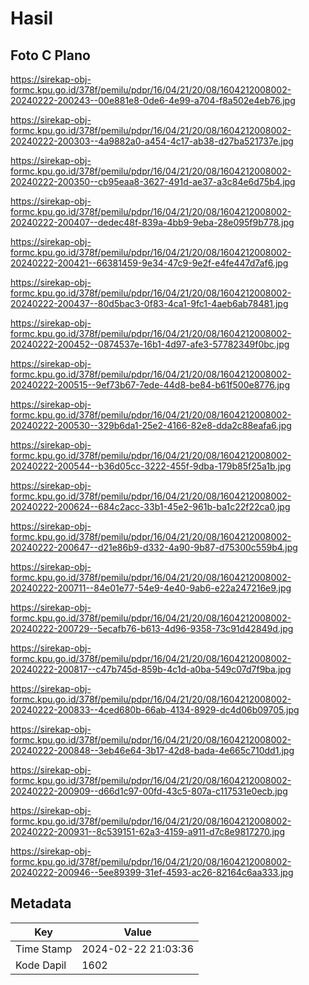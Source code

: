 # Hasil

## Foto C Plano

https://sirekap-obj-formc.kpu.go.id/378f/pemilu/pdpr/16/04/21/20/08/1604212008002-20240222-200243--00e881e8-0de6-4e99-a704-f8a502e4eb76.jpg

https://sirekap-obj-formc.kpu.go.id/378f/pemilu/pdpr/16/04/21/20/08/1604212008002-20240222-200303--4a9882a0-a454-4c17-ab38-d27ba521737e.jpg

https://sirekap-obj-formc.kpu.go.id/378f/pemilu/pdpr/16/04/21/20/08/1604212008002-20240222-200350--cb95eaa8-3627-491d-ae37-a3c84e6d75b4.jpg

https://sirekap-obj-formc.kpu.go.id/378f/pemilu/pdpr/16/04/21/20/08/1604212008002-20240222-200407--dedec48f-839a-4bb9-9eba-28e095f9b778.jpg

https://sirekap-obj-formc.kpu.go.id/378f/pemilu/pdpr/16/04/21/20/08/1604212008002-20240222-200421--66381459-9e34-47c9-9e2f-e4fe447d7af6.jpg

https://sirekap-obj-formc.kpu.go.id/378f/pemilu/pdpr/16/04/21/20/08/1604212008002-20240222-200437--80d5bac3-0f83-4ca1-9fc1-4aeb6ab78481.jpg

https://sirekap-obj-formc.kpu.go.id/378f/pemilu/pdpr/16/04/21/20/08/1604212008002-20240222-200452--0874537e-16b1-4d97-afe3-57782349f0bc.jpg

https://sirekap-obj-formc.kpu.go.id/378f/pemilu/pdpr/16/04/21/20/08/1604212008002-20240222-200515--9ef73b67-7ede-44d8-be84-b61f500e8776.jpg

https://sirekap-obj-formc.kpu.go.id/378f/pemilu/pdpr/16/04/21/20/08/1604212008002-20240222-200530--329b6da1-25e2-4166-82e8-dda2c88eafa6.jpg

https://sirekap-obj-formc.kpu.go.id/378f/pemilu/pdpr/16/04/21/20/08/1604212008002-20240222-200544--b36d05cc-3222-455f-9dba-179b85f25a1b.jpg

https://sirekap-obj-formc.kpu.go.id/378f/pemilu/pdpr/16/04/21/20/08/1604212008002-20240222-200624--684c2acc-33b1-45e2-961b-ba1c22f22ca0.jpg

https://sirekap-obj-formc.kpu.go.id/378f/pemilu/pdpr/16/04/21/20/08/1604212008002-20240222-200647--d21e86b9-d332-4a90-9b87-d75300c559b4.jpg

https://sirekap-obj-formc.kpu.go.id/378f/pemilu/pdpr/16/04/21/20/08/1604212008002-20240222-200711--84e01e77-54e9-4e40-9ab6-e22a247216e9.jpg

https://sirekap-obj-formc.kpu.go.id/378f/pemilu/pdpr/16/04/21/20/08/1604212008002-20240222-200729--5ecafb76-b613-4d96-9358-73c91d42849d.jpg

https://sirekap-obj-formc.kpu.go.id/378f/pemilu/pdpr/16/04/21/20/08/1604212008002-20240222-200817--c47b745d-859b-4c1d-a0ba-549c07d7f9ba.jpg

https://sirekap-obj-formc.kpu.go.id/378f/pemilu/pdpr/16/04/21/20/08/1604212008002-20240222-200833--4ced680b-66ab-4134-8929-dc4d06b09705.jpg

https://sirekap-obj-formc.kpu.go.id/378f/pemilu/pdpr/16/04/21/20/08/1604212008002-20240222-200848--3eb46e64-3b17-42d8-bada-4e665c710dd1.jpg

https://sirekap-obj-formc.kpu.go.id/378f/pemilu/pdpr/16/04/21/20/08/1604212008002-20240222-200909--d66d1c97-00fd-43c5-807a-c117531e0ecb.jpg

https://sirekap-obj-formc.kpu.go.id/378f/pemilu/pdpr/16/04/21/20/08/1604212008002-20240222-200931--8c539151-62a3-4159-a911-d7c8e9817270.jpg

https://sirekap-obj-formc.kpu.go.id/378f/pemilu/pdpr/16/04/21/20/08/1604212008002-20240222-200946--5ee89399-31ef-4593-ac26-82164c6aa333.jpg


## Metadata

| Key        | Value               |
| ---------- | ------------------- |
| Time Stamp | 2024-02-22 21:03:36 |
| Kode Dapil | 1602                |




